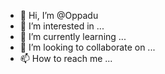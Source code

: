 - 👋 Hi, I’m @Oppadu
- 👀 I’m interested in ...
- 🌱 I’m currently learning ...
- 💞️ I’m looking to collaborate on ...
- 📫 How to reach me ...

<!---
Oppadu/Oppadu is a ✨ special ✨ repository because its `README.md` (this file) appears on your GitHub profile.
You can click the Preview link to take a look at your changes.
--->
